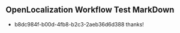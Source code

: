 ## OpenLocalization Workflow Test MarkDown
* b8dc984f-b00d-4fb8-b2c3-2aeb36d6d388 thanks!

<!--HONumber=Aug16_HO4-->


